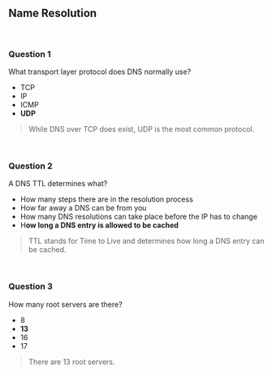 ## Name Resolution

<br>

### Question 1

What transport layer protocol does DNS normally use?

* TCP
* IP
* ICMP
* **UDP**

> While DNS over TCP does exist, UDP is the most common protocol.

<br>

### Question 2

A DNS TTL determines what?

* How many steps there are in the resolution process
* How far away a DNS can be from you
* How many DNS resolutions can take place before the IP has to change
* H**ow long a DNS entry is allowed to be cached**

> TTL stands for Time to Live and determines how long a DNS entry can be cached.

<br>

### Question 3

How many root servers are there?

* 8
* **13**
* 16
* 17

> There are 13 root servers.